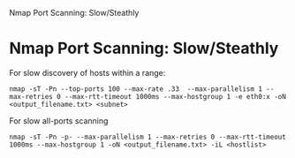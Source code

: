 Nmap Port Scanning: Slow/Steathly

# Nmap Port Scanning: Slow/Steathly

For slow discovery of hosts within a range:
```
nmap -sT -Pn --top-ports 100 --max-rate .33  --max-parallelism 1 --max-retries 0 --max-rtt-timeout 1000ms --max-hostgroup 1 -e eth0:x -oN <output_filename.txt> <subnet>
```
For slow all-ports scanning
```
nmap -sT -Pn -p- --max-parallelism 1 --max-retries 0 --max-rtt-timeout 1000ms --max-hostgroup 1 -oN <output_filename.txt> -iL <hostlist>
```